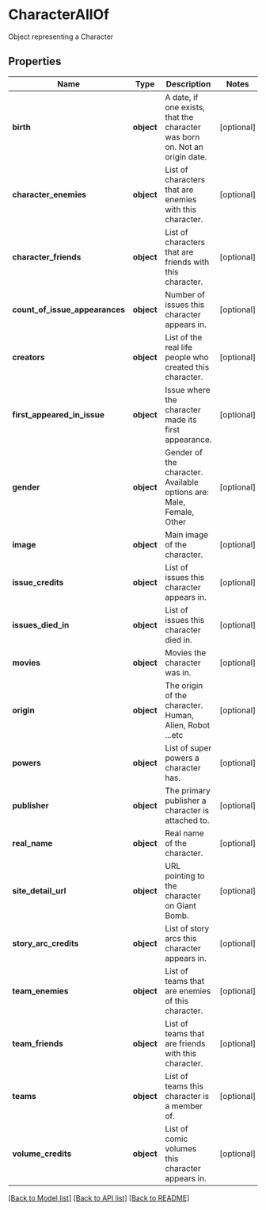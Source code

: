 # CharacterAllOf

Object representing a Character
## Properties
Name | Type | Description | Notes
------------ | ------------- | ------------- | -------------
**birth** | **object** | A date, if one exists, that the character was born on. Not an origin date. | [optional] 
**character_enemies** | **object** | List of characters that are enemies with this character. | [optional] 
**character_friends** | **object** | List of characters that are friends with this character. | [optional] 
**count_of_issue_appearances** | **object** | Number of issues this character appears in. | [optional] 
**creators** | **object** | List of the real life people who created this character. | [optional] 
**first_appeared_in_issue** | **object** | Issue where the character made its first appearance. | [optional] 
**gender** | **object** | Gender of the character. Available options are: Male, Female, Other | [optional] 
**image** | **object** | Main image of the character. | [optional] 
**issue_credits** | **object** | List of issues this character appears in. | [optional] 
**issues_died_in** | **object** | List of issues this character died in. | [optional] 
**movies** | **object** | Movies the character was in. | [optional] 
**origin** | **object** | The origin of the character. Human, Alien, Robot ...etc | [optional] 
**powers** | **object** | List of super powers a character has. | [optional] 
**publisher** | **object** | The primary publisher a character is attached to. | [optional] 
**real_name** | **object** | Real name of the character. | [optional] 
**site_detail_url** | **object** | URL pointing to the character on Giant Bomb. | [optional] 
**story_arc_credits** | **object** | List of story arcs this character appears in. | [optional] 
**team_enemies** | **object** | List of teams that are enemies of this character. | [optional] 
**team_friends** | **object** | List of teams that are friends with this character. | [optional] 
**teams** | **object** | List of teams this character is a member of. | [optional] 
**volume_credits** | **object** | List of comic volumes this character appears in. | [optional] 

[[Back to Model list]](../README.md#documentation-for-models) [[Back to API list]](../README.md#documentation-for-api-endpoints) [[Back to README]](../README.md)


